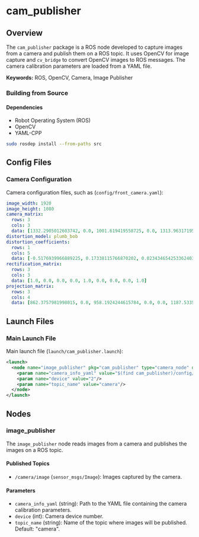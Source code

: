 # cam_publisher

## Overview

The `cam_publisher` package is a ROS node developed to capture images from a camera and publish them on a ROS topic. It uses OpenCV for image capture and `cv_bridge` to convert OpenCV images to ROS messages. The camera calibration parameters are loaded from a YAML file.

**Keywords:** ROS, OpenCV, Camera, Image Publisher

### Building from Source

#### Dependencies

- Robot Operating System (ROS)
- OpenCV
- YAML-CPP

```sh
sudo rosdep install --from-paths src
```

## Config Files

### Camera Configuration

Camera configuration files, such as (`config/front_camera.yaml`):

```yaml
image_width: 1920
image_height: 1080
camera_matrix:
  rows: 3
  cols: 3
  data: [1332.2905012603742, 0.0, 1001.619419558725, 0.0, 1313.963171950812, 491.9312293181554, 0.0, 0.0, 1.0]
distortion_model: plumb_bob
distortion_coefficients:
  rows: 1
  cols: 5
  data: [-0.5176939966889225, 0.17338115766870202, 0.023434654253362403, -0.008230427613718875, 0.0]
rectification_matrix:
  rows: 3
  cols: 3
  data: [1.0, 0.0, 0.0, 0.0, 1.0, 0.0, 0.0, 0.0, 1.0]
projection_matrix:
  rows: 3
  cols: 4
  data: [862.3757981998015, 0.0, 958.1924244615784, 0.0, 0.0, 1187.5335378689128, 503.67812178921946, 0.0, 0.0, 0.0, 1.0, 0.0]
```

## Launch Files

### Main Launch File

Main launch file (`launch/cam_publisher.launch`):

```xml
<launch>
  <node name="image_publisher" pkg="cam_publisher" type="camera_node" output="screen">
    <param name="camera_info_yaml" value="$(find cam_publisher)/config/front_camera.yaml"/>
    <param name="device" value="2"/>
    <param name="topic_name" value="camera"/>
  </node>
</launch>
```

## Nodes

### image_publisher

The `image_publisher` node reads images from a camera and publishes the images on a ROS topic.

#### Published Topics

- `/camera/image` (`sensor_msgs/Image`): Images captured by the camera.

#### Parameters

- `camera_info_yaml` (string): Path to the YAML file containing the camera calibration parameters.
- `device` (int): Camera device number.
- `topic_name` (string): Name of the topic where images will be published. Default: "camera".

